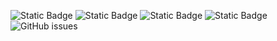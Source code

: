 ![Static Badge](https://img.shields.io/badge/blacklists-60-000000) ![Static Badge](https://img.shields.io/badge/blacklisted-3091739-cc0000) ![Static Badge](https://img.shields.io/badge/whitelisted-2242-00CC00) ![Static Badge](https://img.shields.io/badge/streaming_blacklist-28106-000000) ![GitHub issues](https://img.shields.io/github/issues/fabriziosalmi/blacklists)
